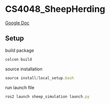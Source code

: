 # CS4048_SheepHerding


[Google Doc](https://docs.google.com/document/d/1pJ0U8vCnQ_odnONFk349ONtStWuJV8kWYHxC4bvhFdw/edit?usp=sharing)


## Setup

build package
```js
colcon build
```

source installation
```js
source install/local_setup.bash
```

run launch file
```js
ros2 launch sheep_simulation launch.py
```